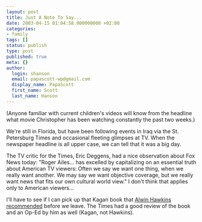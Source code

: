 ```yaml
---
layout: post
title: Just A Note To Say...
date: 2003-04-15 01:04:58.000000000 +02:00
categories:
- family
tags: []
status: publish
type: post
published: true
meta: {}
author:
  login: shanson
  email: papascott-wp@gmail.com
  display_name: PapaScott
  first_name: Scott
  last_name: Hanson
---
```

<p>(Anyone familiar with current children's videos will know from the headline what movie Christopher has been watching constantly the past two weeks.)</p>
<p>We're still in Florida, but have been following events in Iraq via the St. Petersburg Times and occasional fleeting glimpses at TV. When the newspaper headline is all upper case, we can tell that it was a big day.</p>
<p>The TV critic for the Times, Eric Deggens, had a nice observation about Fox News today: "Roger Ailes... has excelled by capitalizing on an essential truth about American TV viewers: Often we say we want one thing, when we really want another. We may say we want objective coverage, but we really want news that fits our own cultural world view." I don't think that applies only to American viewers...</p>
<p>I'll have to see if I can pick up that Kagan book that <a href="http://ahawkins.org/comments.php?id=P1064_0_1_0">Alwin Hawkins recommended</a> before we leave. The Times had a good review of the book and an Op-Ed by him as well (Kagan, not Hawkins).</p>
